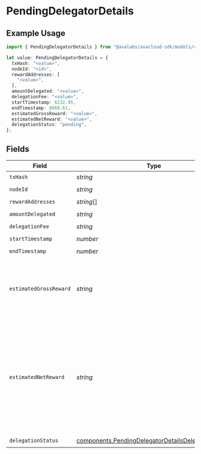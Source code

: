 # PendingDelegatorDetails

## Example Usage

```typescript
import { PendingDelegatorDetails } from "@avalabs/avacloud-sdk/models/components";

let value: PendingDelegatorDetails = {
  txHash: "<value>",
  nodeId: "<id>",
  rewardAddresses: [
    "<value>",
  ],
  amountDelegated: "<value>",
  delegationFee: "<value>",
  startTimestamp: 6232.95,
  endTimestamp: 8869.61,
  estimatedGrossReward: "<value>",
  estimatedNetReward: "<value>",
  delegationStatus: "pending",
};
```

## Fields

| Field                                                                                                                                               | Type                                                                                                                                                | Required                                                                                                                                            | Description                                                                                                                                         |
| --------------------------------------------------------------------------------------------------------------------------------------------------- | --------------------------------------------------------------------------------------------------------------------------------------------------- | --------------------------------------------------------------------------------------------------------------------------------------------------- | --------------------------------------------------------------------------------------------------------------------------------------------------- |
| `txHash`                                                                                                                                            | *string*                                                                                                                                            | :heavy_check_mark:                                                                                                                                  | N/A                                                                                                                                                 |
| `nodeId`                                                                                                                                            | *string*                                                                                                                                            | :heavy_check_mark:                                                                                                                                  | N/A                                                                                                                                                 |
| `rewardAddresses`                                                                                                                                   | *string*[]                                                                                                                                          | :heavy_check_mark:                                                                                                                                  | N/A                                                                                                                                                 |
| `amountDelegated`                                                                                                                                   | *string*                                                                                                                                            | :heavy_check_mark:                                                                                                                                  | N/A                                                                                                                                                 |
| `delegationFee`                                                                                                                                     | *string*                                                                                                                                            | :heavy_check_mark:                                                                                                                                  | N/A                                                                                                                                                 |
| `startTimestamp`                                                                                                                                    | *number*                                                                                                                                            | :heavy_check_mark:                                                                                                                                  | N/A                                                                                                                                                 |
| `endTimestamp`                                                                                                                                      | *number*                                                                                                                                            | :heavy_check_mark:                                                                                                                                  | N/A                                                                                                                                                 |
| `estimatedGrossReward`                                                                                                                              | *string*                                                                                                                                            | :heavy_check_mark:                                                                                                                                  | Estimated total rewards that will be distributed for the successful delegation.                                                                     |
| `estimatedNetReward`                                                                                                                                | *string*                                                                                                                                            | :heavy_check_mark:                                                                                                                                  | Estimated net rewards that will be distributed to the delegator after deducting delegation fee from the gross reward for the successful delegation. |
| `delegationStatus`                                                                                                                                  | [components.PendingDelegatorDetailsDelegationStatus](../../models/components/pendingdelegatordetailsdelegationstatus.md)                            | :heavy_check_mark:                                                                                                                                  | N/A                                                                                                                                                 |